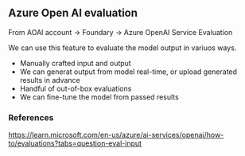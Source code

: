 ## Azure Open AI evaluation

From AOAI account -> Foundary -> Azure OpenAI Service Evaluation

We can use this feature to evaluate the model output in variuos ways.

- Manually crafted input and output
- We can generat output from model real-time, or upload generated results in advance
- Handful of out-of-box evaluations
- We can fine-tune the model from passed results

### References

https://learn.microsoft.com/en-us/azure/ai-services/openai/how-to/evaluations?tabs=question-eval-input